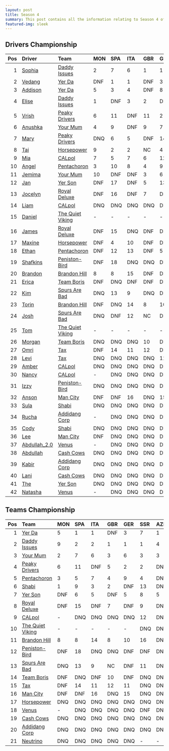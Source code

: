 ```yaml
---
layout: post 
title: Season 4 
summary: This post contains all the information relating to Season 4 of Formula j! 
featured-img: sleek 
--- 
```

## Drivers Championship

|   Pos | Driver                                                              | Team                                                                    | MON   | SPA   | ITA   | GBR   | GER   | SSR   | AZE   | CHN   | ARG   | USA   | TAL   | BRA   |   Points |
|------:|:--------------------------------------------------------------------|:------------------------------------------------------------------------|:------|:------|:------|:------|:------|:------|:------|:------|:------|:------|:------|:------|---------:|
|     1 | [Sophia](https://formulaj.github.io/Sophia_driver_page)             | [Daddy Issues](https://formulaj.github.io/DaddyIssues_team_page)        | 2     | 7     | 6     | 1     | 1     | 1     | DNF   | 1     | 3     | 4     | 12    | 2     |      172 |
|     2 | [Vedang](https://formulaj.github.io/Vedang_driver_page)             | [Yer Da](https://formulaj.github.io/YerDa_team_page)                    | DNF   | 1     | 1     | DNF   | 3     | DNF   | 1     | 3     | DNF   | 5     | 2     | 3     |      131 |
|     3 | [Addison](https://formulaj.github.io/Addison_driver_page)           | [Yer Da](https://formulaj.github.io/YerDa_team_page)                    | 5     | 3     | 4     | DNF   | 8     | 7     | 2     | DNF   | 1     | DNF   | DNF   | 1     |      120 |
|     4 | [Elise](https://formulaj.github.io/Elise_driver_page)               | [Daddy Issues](https://formulaj.github.io/DaddyIssues_team_page)        | 1     | DNF   | 3     | 2     | DNF   | 13    | DNF   | DNF   | 2     | 3     | 11    | 6     |      106 |
|     5 | [Vrish](https://formulaj.github.io/Vrish_driver_page)               | [Peaky Drivers](https://formulaj.github.io/PeakyDrivers_team_page)      | 6     | 11    | DNF   | 11    | 2     | 2     | DNF   | 4     | 10    | 2     | DNF   | 4     |       88 |
|     6 | [Anushka](https://formulaj.github.io/Anushka_driver_page)           | [Your Mum](https://formulaj.github.io/YourMum_team_page)                | 4     | 9     | DNF   | 9     | 7     | 3     | DNF   | 2     | DNF   | 1     | 14    | DNF   |       75 |
|     7 | [Mary](https://formulaj.github.io/Mary_driver_page)                 | [Peaky Drivers](https://formulaj.github.io/PeakyDrivers_team_page)      | DNQ   | 6     | 5     | DNF   | 14    | 10    | 5     | 9     | 15    | 6     | 1     | 5     |       67 |
|     8 | [Tai](https://formulaj.github.io/Tai_driver_page)                   | [Horsepower](https://formulaj.github.io/Horsepower_team_page)           | 9     | 2     | 2     | NC    | 4     | 6     | 4     | 14    | DNF   | DNQ   | DNQ   | 16    |       60 |
|     9 | [Mia](https://formulaj.github.io/Mia_driver_page)                   | [CALpol](https://formulaj.github.io/CALpol_team_page)                   | 7     | 5     | 7     | 6     | 12    | DNQ   | DNF   | 5     | 7     | 9     | 5     | 8     |       54 |
|    10 | [Angel](https://formulaj.github.io/Angel_driver_page)               | [Pentachoron](https://formulaj.github.io/Pentachoron_team_page)         | 3     | 10    | 8     | 4     | 9     | 4     | DNF   | DNF   | 16    | 8     | DNF   | DNF   |       53 |
|    11 | [Jemima](https://formulaj.github.io/Jemima_driver_page)             | [Your Mum](https://formulaj.github.io/YourMum_team_page)                | 10    | DNF   | DNF   | 3     | 6     | DNF   | 3     | 7     | 11    | DNF   | 10    | 14    |       37 |
|    12 | [Jan](https://formulaj.github.io/Jan_driver_page)                   | [Yer Son](https://formulaj.github.io/YerSon_team_page)                  | DNF   | 17    | DNF   | 5     | 13    | 5     | DNF   | DNF   | 14    | 7     | DNQ   | 9     |       24 |
|    13 | [Jocelyn](https://formulaj.github.io/Jocelyn_driver_page)           | [Royal Deluxe](https://formulaj.github.io/RoyalDeluxe_team_page)        | DNF   | 16    | DNF   | 7     | DNF   | 9     | DNF   | 6     | DNF   | 14    | 6     | DNF   |       18 |
|    14 | [Liam](https://formulaj.github.io/Liam_driver_page)                 | [CALpol](https://formulaj.github.io/CALpol_team_page)                   | DNQ   | DNQ   | DNQ   | DNQ   | DNQ   | -     | DNQ   | 11    | 5     | 11    | -     | 7     |       16 |
|    15 | [Daniel](https://formulaj.github.io/Daniel_driver_page)             | [The Quiet Viking](https://formulaj.github.io/TheQuietViking_team_page) | -     | -     | -     | -     | -     | DNQ   | DNQ   | DNQ   | DNQ   | DNQ   | 3     | 10    |       14 |
|    16 | [James](https://formulaj.github.io/James_driver_page)               | [Royal Deluxe](https://formulaj.github.io/RoyalDeluxe_team_page)        | DNF   | 15    | DNQ   | DNF   | DNQ   | DNQ   | DNF   | DNF   | 4     | DNQ   | 7     | 12    |       14 |
|    17 | [Maxine](https://formulaj.github.io/Maxine_driver_page)             | [Horsepower](https://formulaj.github.io/Horsepower_team_page)           | DNF   | 4     | 10    | DNF   | DNF   | DNF   | DNF   | 8     | 13    | DNQ   | DNQ   | DNF   |       14 |
|    18 | [Ethan](https://formulaj.github.io/Ethan_driver_page)               | [Pentachoron](https://formulaj.github.io/Pentachoron_team_page)         | DNF   | 12    | 13    | DNF   | 5     | 8     | DNF   | 13    | DNF   | 10    | 9     | 11    |       14 |
|    19 | [Shafkins](https://formulaj.github.io/Shafkins_driver_page)         | [Peniston-Bird](https://formulaj.github.io/Peniston-Bird_team_page)     | DNF   | 18    | DNQ   | DNQ   | DNF   | DNF   | DNF   | 16    | 12    | DNF   | 4     | 13    |       10 |
|    20 | [Brandon](https://formulaj.github.io/Brandon_driver_page)           | [Brandon Hill](https://formulaj.github.io/BrandonHill_team_page)        | 8     | 8     | 15    | DNF   | DNQ   | DNQ   | DNF   | 12    | DNQ   | DNQ   | DNQ   | 15    |        9 |
|    21 | [Erica](https://formulaj.github.io/Erica_driver_page)               | [Team Boris](https://formulaj.github.io/TeamBoris_team_page)            | DNF   | DNQ   | DNF   | DNF   | DNQ   | DNQ   | DNF   | DNQ   | 6     | DNQ   | DNQ   | DNF   |        6 |
|    22 | [Kim](https://formulaj.github.io/Kim_driver_page)                   | [Spurs Are Bad](https://formulaj.github.io/SpursAreBad_team_page)       | DNQ   | 13    | 9     | DNQ   | DNF   | 14    | DNF   | 10    | DNQ   | DNF   | 8     | DNF   |        6 |
|    23 | [Torin](https://formulaj.github.io/Torin_driver_page)               | [Brandon Hill](https://formulaj.github.io/BrandonHill_team_page)        | DNF   | DNQ   | 14    | 8     | 10    | 16    | DNQ   | DNQ   | DNQ   | DNF   | DNQ   | -     |        4 |
|    24 | [Josh](https://formulaj.github.io/Josh_driver_page)                 | [Spurs Are Bad](https://formulaj.github.io/SpursAreBad_team_page)       | DNQ   | DNF   | 12    | NC    | DNQ   | 11    | DNF   | DNF   | 8     | DNF   | 13    | -     |        3 |
|    25 | [Tom](https://formulaj.github.io/Tom_driver_page)                   | [The Quiet Viking](https://formulaj.github.io/TheQuietViking_team_page) | -     | -     | -     | -     | -     | DNQ   | DNQ   | 15    | 9     | DNF   | DNF   | -     |        2 |
|    26 | [Morgan](https://formulaj.github.io/Morgan_driver_page)             | [Team Boris](https://formulaj.github.io/TeamBoris_team_page)            | DNQ   | DNQ   | DNQ   | 10    | DNF   | DNQ   | DNQ   | DNQ   | DNQ   | DNQ   | DNQ   | -     |        1 |
|    27 | [Omri](https://formulaj.github.io/Omri_driver_page)                 | [Tax](https://formulaj.github.io/Tax_team_page)                         | DNF   | 14    | 11    | 12    | DNF   | DNQ   | DNQ   | DNQ   | DNQ   | DNF   | DNQ   | -     |        0 |
|    28 | [Levi](https://formulaj.github.io/Levi_driver_page)                 | [Tax](https://formulaj.github.io/Tax_team_page)                         | DNQ   | DNQ   | DNQ   | DNQ   | 11    | DNQ   | DNQ   | DNQ   | DNQ   | DNQ   | DNQ   | -     |        0 |
|    29 | [Amber](https://formulaj.github.io/Amber_driver_page)               | [CALpol](https://formulaj.github.io/CALpol_team_page)                   | DNQ   | DNQ   | DNQ   | DNQ   | DNQ   | -     | DNF   | DNQ   | DNQ   | 12    | DNF   | -     |        0 |
|    30 | [Nancy](https://formulaj.github.io/Nancy_driver_page)               | [CALpol](https://formulaj.github.io/CALpol_team_page)                   | -     | DNQ   | DNQ   | DNQ   | DNQ   | 12    | -     | -     | -     | -     | -     | -     |        0 |
|    31 | [Izzy](https://formulaj.github.io/Izzy_driver_page)                 | [Peniston-Bird](https://formulaj.github.io/Peniston-Bird_team_page)     | DNQ   | DNQ   | DNQ   | DNQ   | DNQ   | DNF   | DNQ   | DNQ   | DNF   | 13    | DNF   | -     |        0 |
|    32 | [Anson](https://formulaj.github.io/Anson_driver_page)               | [Man City](https://formulaj.github.io/ManCity_team_page)                | DNF   | DNF   | 16    | DNQ   | 15    | DNQ   | DNQ   | DNQ   | DNQ   | DNQ   | DNQ   | -     |        0 |
|    33 | [Sula](https://formulaj.github.io/Sula_driver_page)                 | [Shabi](https://formulaj.github.io/Shabi_team_page)                     | DNQ   | DNQ   | DNQ   | DNQ   | DNQ   | DNQ   | DNQ   | DNQ   | DNQ   | DNQ   | 15    | -     |        0 |
|    34 | [Rucha](https://formulaj.github.io/Rucha_driver_page)               | [Addidang Corp](https://formulaj.github.io/AddidangCorp_team_page)      | -     | DNQ   | DNQ   | DNQ   | DNQ   | 15    | -     | -     | -     | -     | DNQ   | -     |        0 |
|    35 | [Cody](https://formulaj.github.io/Cody_driver_page)                 | [Shabi](https://formulaj.github.io/Shabi_team_page)                     | DNQ   | DNQ   | DNQ   | DNQ   | DNQ   | DNQ   | DNQ   | DNQ   | DNQ   | DNQ   | DNF   | -     |        0 |
|    36 | [Lee](https://formulaj.github.io/Lee_driver_page)                   | [Man City](https://formulaj.github.io/ManCity_team_page)                | DNF   | DNQ   | DNQ   | DNQ   | DNQ   | DNQ   | DNQ   | DNQ   | DNQ   | DNQ   | DNQ   | -     |        0 |
|    37 | [Abdullah_2.0](https://formulaj.github.io/Abdullah_2.0_driver_page) | [Venus](https://formulaj.github.io/Venus_team_page)                     | -     | DNQ   | DNQ   | DNQ   | DNQ   | DNF   | DNQ   | DNQ   | DNQ   | DNQ   | DNQ   | -     |        0 |
|    38 | [Abdullah](https://formulaj.github.io/Abdullah_driver_page)         | [Cash Cows](https://formulaj.github.io/CashCows_team_page)              | DNQ   | DNQ   | DNQ   | DNQ   | DNQ   | DNQ   | DNQ   | DNQ   | DNQ   | DNQ   | DNQ   | -     |        0 |
|    39 | [Kabir](https://formulaj.github.io/Kabir_driver_page)               | [Addidang Corp](https://formulaj.github.io/AddidangCorp_team_page)      | DNQ   | DNQ   | DNQ   | DNQ   | DNQ   | DNQ   | DNQ   | DNQ   | DNQ   | DNQ   | DNQ   | -     |        0 |
|    40 | [Lani](https://formulaj.github.io/Lani_driver_page)                 | [Cash Cows](https://formulaj.github.io/CashCows_team_page)              | DNQ   | DNQ   | DNQ   | DNQ   | DNQ   | DNQ   | DNQ   | DNQ   | DNQ   | DNQ   | DNQ   | -     |        0 |
|    41 | [The](https://formulaj.github.io/The_driver_page)                   | [Yer Son](https://formulaj.github.io/YerSon_team_page)                  | DNQ   | DNQ   | DNQ   | DNQ   | DNQ   | DNQ   | DNQ   | DNQ   | DNQ   | DNQ   | DNQ   | -     |        0 |
|    42 | [Natasha](https://formulaj.github.io/Natasha_driver_page)           | [Venus](https://formulaj.github.io/Venus_team_page)                     | -     | DNQ   | DNQ   | DNQ   | DNQ   | DNQ   | DNQ   | DNQ   | DNQ   | DNQ   | DNQ   | -     |        0 |


## Teams Championship

|   Pos | Team                                                                    | MON   | SPA   | ITA   | GBR   | GER   | SSR   | AZE   | CHN   | ARG   | USA   | TAL   | BRA   |   Points |
|------:|:------------------------------------------------------------------------|:------|:------|:------|:------|:------|:------|:------|:------|:------|:------|:------|:------|---------:|
|     1 | [Yer Da](https://formulaj.github.io/YerDa_team_page)                    | 5     | 1     | 1     | DNF   | 3     | 7     | 1     | 3     | 1     | 5     | 2     | 1     |      187 |
|     2 | [Daddy Issues](https://formulaj.github.io/DaddyIssues_team_page)        | 9     | 2     | 2     | 1     | 1     | 1     | 4     | 1     | 2     | 3     | 11    | 2     |      181 |
|     3 | [Your Mum](https://formulaj.github.io/YourMum_team_page)                | 2     | 7     | 6     | 3     | 6     | 3     | 3     | 2     | 11    | 1     | 10    | 14    |      118 |
|     4 | [Peaky Drivers](https://formulaj.github.io/PeakyDrivers_team_page)      | 6     | 11    | DNF   | 5     | 2     | 2     | DNF   | 4     | 10    | 2     | 1     | 4     |      116 |
|     5 | [Pentachoron](https://formulaj.github.io/Pentachoron_team_page)         | 3     | 5     | 7     | 4     | 9     | 4     | DNF   | 5     | 7     | 8     | 9     | 11    |       75 |
|     6 | [Shabi](https://formulaj.github.io/Shabi_team_page)                     | 1     | 9     | 3     | 2     | DNF   | 13    | DNF   | 8     | 13    | DNQ   | 15    | -     |       72 |
|     7 | [Yer Son](https://formulaj.github.io/YerSon_team_page)                  | DNF   | 6     | 5     | DNF   | 5     | 8     | 5     | 9     | 15    | 7     | 9     | 9     |       45 |
|     8 | [Royal Deluxe](https://formulaj.github.io/RoyalDeluxe_team_page)        | DNF   | 15    | DNF   | 7     | DNF   | 9     | DNF   | 6     | 4     | 14    | 6     | 12    |       28 |
|     9 | [CALpol](https://formulaj.github.io/CALpol_team_page)                   | -     | DNQ   | DNQ   | DNQ   | DNQ   | 12    | DNF   | 11    | 5     | 11    | 5     | 7     |       24 |
|    10 | [The Quiet Viking](https://formulaj.github.io/TheQuietViking_team_page) | -     | -     | -     | -     | -     | DNQ   | DNQ   | 15    | 9     | DNF   | 3     | 10    |       16 |
|    11 | [Brandon Hill](https://formulaj.github.io/BrandonHill_team_page)        | 8     | 8     | 14    | 8     | 10    | 16    | DNF   | 12    | DNQ   | DNF   | DNQ   | 15    |       13 |
|    12 | [Peniston-Bird](https://formulaj.github.io/Peniston-Bird_team_page)     | DNF   | 18    | DNQ   | DNQ   | DNF   | DNF   | DNF   | 16    | 12    | 14    | 4     | 13    |       10 |
|    13 | [Spurs Are Bad](https://formulaj.github.io/SpursAreBad_team_page)       | DNQ   | 13    | 9     | NC    | DNF   | 11    | DNF   | 10    | 8     | DNF   | 8     | DNF   |        9 |
|    14 | [Team Boris](https://formulaj.github.io/TeamBoris_team_page)            | DNF   | DNQ   | DNF   | 10    | DNF   | DNQ   | DNF   | DNQ   | 6     | DNQ   | DNQ   | DNF   |        7 |
|    15 | [Tax](https://formulaj.github.io/Tax_team_page)                         | DNF   | 14    | 11    | 12    | 11    | DNQ   | DNQ   | DNQ   | DNQ   | DNF   | DNQ   | -     |        0 |
|    16 | [Man City](https://formulaj.github.io/ManCity_team_page)                | DNF   | DNF   | 16    | DNQ   | 15    | DNQ   | DNQ   | DNQ   | DNQ   | DNQ   | DNQ   | -     |        0 |
|    17 | [Horsepower](https://formulaj.github.io/Horsepower_team_page)           | DNQ   | DNQ   | DNQ   | DNQ   | DNQ   | DNQ   | DNQ   | DNQ   | DNQ   | DNQ   | DNQ   | 16    |        0 |
|    18 | [Venus](https://formulaj.github.io/Venus_team_page)                     | -     | DNQ   | DNQ   | DNQ   | DNQ   | DNF   | DNQ   | DNQ   | DNQ   | DNQ   | DNQ   | -     |        0 |
|    19 | [Cash Cows](https://formulaj.github.io/CashCows_team_page)              | DNQ   | DNQ   | DNQ   | DNQ   | DNQ   | DNQ   | DNQ   | DNQ   | DNQ   | DNQ   | DNQ   | -     |        0 |
|    20 | [Addidang Corp](https://formulaj.github.io/AddidangCorp_team_page)      | DNQ   | DNQ   | DNQ   | DNQ   | DNQ   | DNQ   | DNQ   | DNQ   | DNQ   | DNQ   | DNQ   | -     |        0 |
|    21 | [Neutrino](https://formulaj.github.io/Neutrino_team_page)               | DNQ   | DNQ   | DNQ   | DNQ   | DNQ   | -     | -     | -     | -     | -     | -     | -     |        0 |